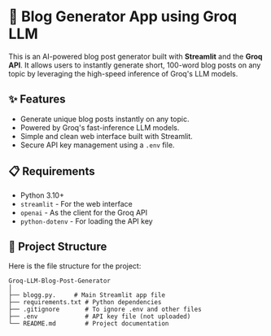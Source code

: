 # 📝 Blog Generator App using Groq LLM

This is an AI-powered blog post generator built with **Streamlit** and the **Groq API**. It allows users to instantly generate short, 100-word blog posts on any topic by leveraging the high-speed inference of Groq's LLM models.

## ✨ Features

* Generate unique blog posts instantly on any topic.
* Powered by Groq's fast-inference LLM models.
* Simple and clean web interface built with Streamlit.
* Secure API key management using a `.env` file.

## 📋 Requirements

* Python 3.10+
* `streamlit` - For the web interface
* `openai` - As the client for the Groq API
* `python-dotenv` - For loading the API key
## 📂 Project Structure

Here is the file structure for the project:
```
Groq-LLM-Blog-Post-Generator
│
├── blogg.py.     # Main Streamlit app file
├── requirements.txt # Python dependencies
├── .gitignore       # To ignore .env and other files
├── .env             # API key file (not uploaded)
└── README.md        # Project documentation
```
